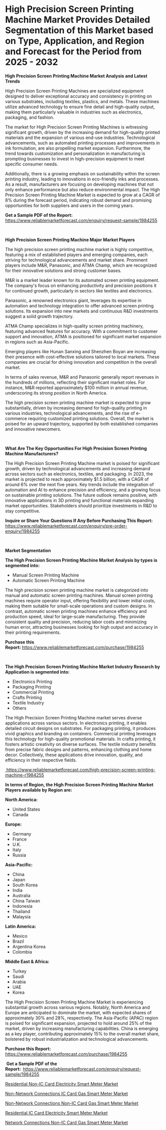 <p><h1>High Precision Screen Printing Machine Market Provides Detailed Segmentation of this Market based on Type, Application, and Region and Forecast for the Period from 2025 - 2032</h1></p><p><strong>High Precision Screen Printing Machine Market Analysis and Latest Trends</strong></p>
<p><p>High Precision Screen Printing Machines are specialized equipment designed to deliver exceptional accuracy and consistency in printing on various substrates, including textiles, plastics, and metals. These machines utilize advanced technology to ensure fine detail and high-quality output, making them particularly valuable in industries such as electronics, packaging, and fashion.</p><p>The market for High Precision Screen Printing Machines is witnessing significant growth, driven by the increasing demand for high-quality printed materials and the expansion of various end-use industries. Technological advancements, such as automated printing processes and improvements in ink formulation, are also propelling market expansion. Furthermore, the trend towards customization and personalization in manufacturing is prompting businesses to invest in high-precision equipment to meet specific consumer needs.</p><p>Additionally, there is a growing emphasis on sustainability within the screen printing industry, leading to innovations in eco-friendly inks and processes. As a result, manufacturers are focusing on developing machines that not only enhance performance but also reduce environmental impact. The High Precision Screen Printing Machine Market is expected to grow at a CAGR of 8% during the forecast period, indicating robust demand and promising opportunities for both suppliers and users in the coming years.</p></p>
<p><strong>Get a Sample PDF of the Report:&nbsp;</strong> <a href="https://www.reliablemarketforecast.com/enquiry/request-sample/1984255?utm_campaign=1110&utm_medium=2&utm_source=Github&utm_content=ia&utm_term=28022025&utm_id=high-precision-screen-printing-machine">https://www.reliablemarketforecast.com/enquiry/request-sample/1984255</a></p>
<p>&nbsp;</p>
<p><strong>High Precision Screen Printing Machine Major Market Players</strong></p>
<p><p>The high precision screen printing machine market is highly competitive, featuring a mix of established players and emerging companies, each striving for technological advancements and market share. Prominent players include M&R, Panasonic, and ATMA Champ, which are recognized for their innovative solutions and strong customer bases.</p><p>M&R is a market leader known for its automated screen printing equipment. The company's focus on enhancing productivity and precision positions it for continued growth, particularly in sectors like textiles and electronics.</p><p>Panasonic, a renowned electronics giant, leverages its expertise in automation and technology integration to offer advanced screen printing solutions. Its expansion into new markets and continuous R&D investments suggest a solid growth trajectory.</p><p>ATMA Champ specializes in high-quality screen printing machinery, featuring advanced features for accuracy. With a commitment to customer support and innovation, ATMA is positioned for significant market expansion in regions such as Asia-Pacific.</p><p>Emerging players like Hunan Sanxing and Shenzhen Boyan are increasing their presence with cost-effective solutions tailored to local markets. These companies are crucial for driving innovation and competition in the overall market.</p><p>In terms of sales revenue, M&R and Panasonic generally report revenues in the hundreds of millions, reflecting their significant market roles. For instance, M&R reported approximately $100 million in annual revenue, underscoring its strong position in North America.</p><p>The high precision screen printing machine market is expected to grow substantially, driven by increasing demand for high-quality printing in various industries, technological advancements, and the rise of e-commerce requiring customized printing solutions. Overall, the market is poised for an upward trajectory, supported by both established companies and innovative newcomers.</p></p>
<p>&nbsp;</p>
<p><strong>What Are The Key Opportunities For High Precision Screen Printing Machine Manufacturers?</strong></p>
<p><p>The High Precision Screen Printing Machine market is poised for significant growth, driven by technological advancements and increasing demand across sectors such as electronics, textiles, and packaging. In 2023, the market is projected to reach approximately $1.5 billion, with a CAGR of around 6% over the next five years. Key trends include the integration of automation and AI to enhance precision and efficiency, and a growing focus on sustainable printing solutions. The future outlook remains positive, with innovative applications in 3D printing and functional materials expanding market opportunities. Stakeholders should prioritize investments in R&D to stay competitive.</p></p>
<p><strong>Inquire or Share Your Questions If Any Before Purchasing This Report:</strong> <a href="https://www.reliablemarketforecast.com/enquiry/pre-order-enquiry/1984255?utm_campaign=1110&utm_medium=2&utm_source=Github&utm_content=ia&utm_term=28022025&utm_id=high-precision-screen-printing-machine">https://www.reliablemarketforecast.com/enquiry/pre-order-enquiry/1984255</a></p>
<p>&nbsp;</p>
<p><strong>Market Segmentation</strong></p>
<p><strong>The High Precision Screen Printing Machine Market Analysis by types is segmented into:</strong></p>
<p><ul><li>Manual Screen Printing Machine</li><li>Automatic Screen Printing Machine</li></ul></p>
<p><p>The high precision screen printing machine market is categorized into manual and automatic screen printing machines. Manual screen printing machines require operator input, offering flexibility and lower initial costs, making them suitable for small-scale operations and custom designs. In contrast, automatic screen printing machines enhance efficiency and production speed, ideal for large-scale manufacturing. They provide consistent quality and precision, reducing labor costs and minimizing human error, attracting businesses looking for high output and accuracy in their printing requirements.</p></p>
<p><strong>Purchase this Report:&nbsp;</strong><a href="https://www.reliablemarketforecast.com/purchase/1984255?utm_campaign=1110&utm_medium=2&utm_source=Github&utm_content=ia&utm_term=28022025&utm_id=high-precision-screen-printing-machine">https://www.reliablemarketforecast.com/purchase/1984255</a></p>
<p>&nbsp;</p>
<p><strong>The High Precision Screen Printing Machine Market Industry Research by Application is segmented into:</strong></p>
<p><ul><li>Electronics Printing</li><li>Packaging Printing</li><li>Commercial Printing</li><li>Crafts Printing</li><li>Textile Industry</li><li>Others</li></ul></p>
<p><p>The High Precision Screen Printing Machine market serves diverse applications across various sectors. In electronics printing, it enables detailed circuit designs on substrates. For packaging printing, it produces vivid graphics and branding on containers. Commercial printing leverages this technology for high-quality promotional materials. In crafts printing, it fosters artistic creativity on diverse surfaces. The textile industry benefits from precise fabric designs and patterns, enhancing clothing and home decor. Collectively, these applications drive innovation, quality, and efficiency in their respective fields.</p></p>
<p><a href="https://www.reliablemarketforecast.com/high-precision-screen-printing-machine-r1984255?utm_campaign=1110&utm_medium=2&utm_source=Github&utm_content=ia&utm_term=28022025&utm_id=high-precision-screen-printing-machine">&nbsp;https://www.reliablemarketforecast.com/high-precision-screen-printing-machine-r1984255</a></p>
<p><strong>In terms of Region, the High Precision Screen Printing Machine Market Players available by Region are:</strong></p>
<p>
    <p> <strong> North America: </strong>
        <ul>
            <li>United States</li>
            <li>Canada</li>
        </ul>
        </p> 
    <p> <strong> Europe: </strong>
        <ul>
            <li>Germany</li>
            <li>France</li>
            <li>U.K.</li>
            <li>Italy</li>
            <li>Russia</li>
        </ul>
        </p> 
    <p> <strong> Asia-Pacific: </strong>
        <ul>
            <li>China</li>
            <li>Japan</li>
            <li>South Korea</li>
            <li>India</li>
            <li>Australia</li>
            <li>China Taiwan</li>
            <li>Indonesia</li>
            <li>Thailand</li>
            <li>Malaysia</li>
        </ul>
        </p> 
    <p> <strong> Latin America: </strong>
        <ul>
            <li>Mexico</li>
            <li>Brazil</li>
            <li>Argentina Korea</li>
            <li>Colombia</li>
        </ul>
        </p> 
    <p> <strong> Middle East & Africa: </strong>
        <ul>
            <li>Turkey</li>
            <li>Saudi</li>
            <li>Arabia</li>
            <li>UAE</li>
            <li>Korea</li>
        </ul>
    </p>
    </p>
<p><p>The High Precision Screen Printing Machine Market is experiencing substantial growth across various regions. Notably, North America and Europe are anticipated to dominate the market, with expected shares of approximately 30% and 28%, respectively. The Asia-Pacific (APAC) region is poised for significant expansion, projected to hold around 25% of the market, driven by increasing manufacturing capabilities. China is emerging as a key player, contributing approximately 15% to the overall market share, bolstered by robust industrialization and technological advancements.</p></p>
<p><strong>Purchase this Report: </strong><a href="https://www.reliablemarketforecast.com/purchase/1984255?utm_campaign=1110&utm_medium=2&utm_source=Github&utm_content=ia&utm_term=28022025&utm_id=high-precision-screen-printing-machine">https://www.reliablemarketforecast.com/purchase/1984255</a></p>
<p>&nbsp;<strong>Get a Sample PDF of the Report:&nbsp;&nbsp;</strong><a href="https://www.reliablemarketforecast.com/enquiry/request-sample/1984255?utm_campaign=1110&utm_medium=2&utm_source=Github&utm_content=ia&utm_term=28022025&utm_id=high-precision-screen-printing-machine">https://www.reliablemarketforecast.com/enquiry/request-sample/1984255</a></p>
<p><strong></strong></p>
<p><p><a href="https://github.com/donkalucine10/Market-Research-Report-List-1/blob/main/residential-non-ic-card-electricity-smart-meter-market.md?utm_campaign=1110&utm_medium=2&utm_source=Github&utm_content=ia&utm_term=28022025&utm_id=high-precision-screen-printing-machine">Residential Non-IC Card Electricity Smart Meter Market</a></p><p><a href="https://github.com/kaqiewan/Market-Research-Report-List-1/blob/main/non-network-connections-ic-card-gas-smart-meter-market.md?utm_campaign=1110&utm_medium=2&utm_source=Github&utm_content=ia&utm_term=28022025&utm_id=high-precision-screen-printing-machine">Non-Network Connections IC Card Gas Smart Meter Market</a></p><p><a href="https://github.com/taxyevgwlle/Market-Research-Report-List-1/blob/main/non-network-connections-non-ic-card-gas-smart-meter-market.md?utm_campaign=1110&utm_medium=2&utm_source=Github&utm_content=ia&utm_term=28022025&utm_id=high-precision-screen-printing-machine">Non-Network Connections Non-IC Card Gas Smart Meter Market</a></p><p><a href="https://github.com/feeqahrndz/Market-Research-Report-List-1/blob/main/residential-ic-card-electricity-smart-meter-market.md?utm_campaign=1110&utm_medium=2&utm_source=Github&utm_content=ia&utm_term=28022025&utm_id=high-precision-screen-printing-machine">Residential IC Card Electricity Smart Meter Market</a></p><p><a href="https://github.com/elodielamto06/Market-Research-Report-List-1/blob/main/network-connections-non-ic-card-gas-smart-meter-market.md?utm_campaign=1110&utm_medium=2&utm_source=Github&utm_content=ia&utm_term=28022025&utm_id=high-precision-screen-printing-machine">Network Connections Non-IC Card Gas Smart Meter Market</a></p></p>